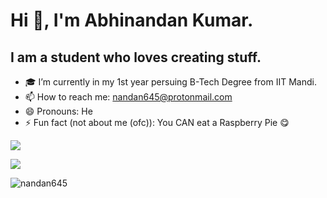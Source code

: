 # Hi 👋, I'm Abhinandan Kumar.
## I am a student who loves creating stuff.

- 🎓 I’m currently in my 1st year persuing B-Tech Degree from IIT Mandi.
- 📫 How to reach me: nandan645@protonmail.com 
- 😄 Pronouns: He 
- ⚡ Fun fact (not about me (ofc)): You CAN eat a Raspberry Pie 😋


<img align="center" src="https://github-readme-stats.vercel.app/api?username=nandan645&show_icons=true&include_all_commits=true&theme=github_dark&hide_border=true" /></a>

<img align="center" src="https://github-readme-stats.vercel.app/api/top-langs/?username=nandan645&layout=compact&theme=github_dark&hide_border=true" /></a>

<p><img align="center" src="https://github-readme-streak-stats.herokuapp.com/?user=nandan645&" alt="nandan645" /></p>
